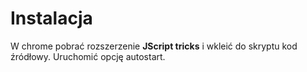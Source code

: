 # Instalacja

W chrome pobrać rozszerzenie **JScript tricks** i wkleić do skryptu kod źródłowy.
Uruchomić opcję autostart.